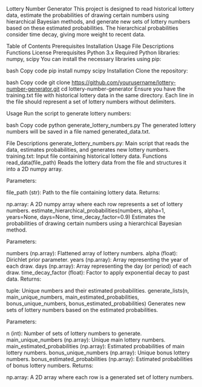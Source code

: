 Lottery Number Generator
This project is designed to read historical lottery data, estimate the probabilities of drawing certain numbers using hierarchical Bayesian methods, and generate new sets of lottery numbers based on these estimated probabilities. The hierarchical probabilities consider time decay, giving more weight to recent data.

Table of Contents
Prerequisites
Installation
Usage
File Descriptions
Functions
License
Prerequisites
Python 3.x
Required Python libraries: numpy, scipy
You can install the necessary libraries using pip:

bash
Copy code
pip install numpy scipy
Installation
Clone the repository:

bash
Copy code
git clone https://github.com/yourusername/lottery-number-generator.git
cd lottery-number-generator
Ensure you have the training.txt file with historical lottery data in the same directory. Each line in the file should represent a set of lottery numbers without delimiters.

Usage
Run the script to generate lottery numbers:

bash
Copy code
python generate_lottery_numbers.py
The generated lottery numbers will be saved in a file named generated_data.txt.

File Descriptions
generate_lottery_numbers.py: Main script that reads the data, estimates probabilities, and generates new lottery numbers.
training.txt: Input file containing historical lottery data.
Functions
read_data(file_path)
Reads the lottery data from the file and structures it into a 2D numpy array.

Parameters:

file_path (str): Path to the file containing lottery data.
Returns:

np.array: A 2D numpy array where each row represents a set of lottery numbers.
estimate_hierarchical_probabilities(numbers, alpha=1, years=None, days=None, time_decay_factor=0.9)
Estimates the probabilities of drawing certain numbers using a hierarchical Bayesian method.

Parameters:

numbers (np.array): Flattened array of lottery numbers.
alpha (float): Dirichlet prior parameter.
years (np.array): Array representing the year of each draw.
days (np.array): Array representing the day (or period) of each draw.
time_decay_factor (float): Factor to apply exponential decay to past data.
Returns:

tuple: Unique numbers and their estimated probabilities.
generate_lists(n, main_unique_numbers, main_estimated_probabilities, bonus_unique_numbers, bonus_estimated_probabilities)
Generates new sets of lottery numbers based on the estimated probabilities.

Parameters:

n (int): Number of sets of lottery numbers to generate.
main_unique_numbers (np.array): Unique main lottery numbers.
main_estimated_probabilities (np.array): Estimated probabilities of main lottery numbers.
bonus_unique_numbers (np.array): Unique bonus lottery numbers.
bonus_estimated_probabilities (np.array): Estimated probabilities of bonus lottery numbers.
Returns:

np.array: A 2D array where each row is a generated set of lottery numbers.
